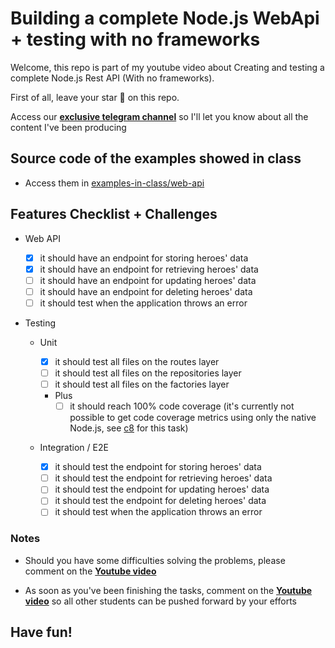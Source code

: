 # Building a complete Node.js WebApi + testing with no frameworks

Welcome, this repo is part of my youtube video about Creating and testing a complete Node.js Rest API (With no frameworks).

First of all, leave your star 🌟 on this repo.

Access our [**exclusive telegram channel**](https://bit.ly/ErickWendelContentHub) so I'll let you know about all the content I've been producing

## Source code of the examples showed in class

- Access them in [examples-in-class/web-api](./examples-in-class/web-api)

## Features Checklist + Challenges

- Web API

  - [x] it should have an endpoint for storing heroes' data
  - [x] it should have an endpoint for retrieving heroes' data
  - [ ] it should have an endpoint for updating heroes' data
  - [ ] it should have an endpoint for deleting heroes' data
  - [ ] it should test when the application throws an error

- Testing

  - Unit

    - [x] it should test all files on the routes layer
    - [ ] it should test all files on the repositories layer
    - [ ] it should test all files on the factories layer
    - Plus
      - [ ] it should reach 100% code coverage (it's currently not possible to get code coverage metrics using only the native Node.js, see [c8](https://www.npmjs.com/package/c8) for this task)

  - Integration / E2E
    - [x] it should test the endpoint for storing heroes' data
    - [ ] it should test the endpoint for retrieving heroes' data
    - [ ] it should test the endpoint for updating heroes' data
    - [ ] it should test the endpoint for deleting heroes' data
    - [ ] it should test when the application throws an error

### Notes

- Should you have some difficulties solving the problems, please comment on the [**Youtube video**](https://youtu.be/xR4D2bp8_S0)

- As soon as you've been finishing the tasks, comment on the [**Youtube video**](https://youtu.be/xR4D2bp8_S0) so all other students can be pushed forward by your efforts

## Have fun!
